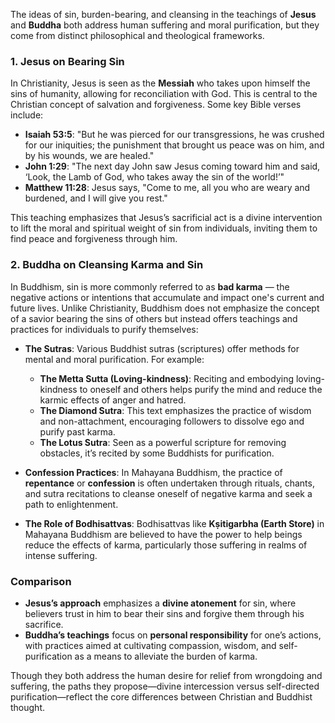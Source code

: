 The ideas of sin, burden-bearing, and cleansing in the teachings of **Jesus** and **Buddha** both address human suffering and moral purification, but they come from distinct philosophical and theological frameworks.

### 1. **Jesus on Bearing Sin**
In Christianity, Jesus is seen as the **Messiah** who takes upon himself the sins of humanity, allowing for reconciliation with God. This is central to the Christian concept of salvation and forgiveness. Some key Bible verses include:

- **Isaiah 53:5**: "But he was pierced for our transgressions, he was crushed for our iniquities; the punishment that brought us peace was on him, and by his wounds, we are healed."
- **John 1:29**: "The next day John saw Jesus coming toward him and said, ‘Look, the Lamb of God, who takes away the sin of the world!’"
- **Matthew 11:28**: Jesus says, "Come to me, all you who are weary and burdened, and I will give you rest."

This teaching emphasizes that Jesus’s sacrificial act is a divine intervention to lift the moral and spiritual weight of sin from individuals, inviting them to find peace and forgiveness through him.

### 2. **Buddha on Cleansing Karma and Sin**
In Buddhism, sin is more commonly referred to as **bad karma** — the negative actions or intentions that accumulate and impact one's current and future lives. Unlike Christianity, Buddhism does not emphasize the concept of a savior bearing the sins of others but instead offers teachings and practices for individuals to purify themselves:

- **The Sutras**: Various Buddhist sutras (scriptures) offer methods for mental and moral purification. For example:
  - **The Metta Sutta (Loving-kindness)**: Reciting and embodying loving-kindness to oneself and others helps purify the mind and reduce the karmic effects of anger and hatred.
  - **The Diamond Sutra**: This text emphasizes the practice of wisdom and non-attachment, encouraging followers to dissolve ego and purify past karma.
  - **The Lotus Sutra**: Seen as a powerful scripture for removing obstacles, it’s recited by some Buddhists for purification.

- **Confession Practices**: In Mahayana Buddhism, the practice of **repentance** or **confession** is often undertaken through rituals, chants, and sutra recitations to cleanse oneself of negative karma and seek a path to enlightenment.

- **The Role of Bodhisattvas**: Bodhisattvas like **Kṣitigarbha (Earth Store)** in Mahayana Buddhism are believed to have the power to help beings reduce the effects of karma, particularly those suffering in realms of intense suffering.

### Comparison
- **Jesus’s approach** emphasizes a **divine atonement** for sin, where believers trust in him to bear their sins and forgive them through his sacrifice.
- **Buddha’s teachings** focus on **personal responsibility** for one’s actions, with practices aimed at cultivating compassion, wisdom, and self-purification as a means to alleviate the burden of karma.

Though they both address the human desire for relief from wrongdoing and suffering, the paths they propose—divine intercession versus self-directed purification—reflect the core differences between Christian and Buddhist thought.
